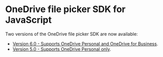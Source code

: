 # OneDrive file picker SDK for JavaScript

Two versions of the OneDrive file picker SDK are now available:

* [Version 6.0 - Supports OneDrive Personal and OneDrive for Business](js-v6/js-picker-overview.md).
* [Version 5.0 - Supports OneDrive Personal only](js-v5/javascript-picker-saver.md).


<!-- {
  "type": "#page.annotation",
  "description": "Use the JavaScript picker and saver SDKs to connect your web app to OneDrive.",
  "keywords": "js,javascript,onedrive,picker,saver,open,save,cloud",
  "section": "sdks"
} -->
